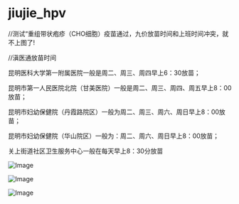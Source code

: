 # jiujie_hpv

//测试“重组带状疱疹（CHO细胞）疫苗通过，九价放苗时间和上班时间冲突，就不上图了!


//滇医通放苗时间

昆明医科大学第一附属医院一般是周二、周三、周四早上6：30放苗；

昆明市第一人民医院北院（甘美医院）一般是周二、周三、周四、周五早上8：00放苗；

昆明市妇幼保健院（丹霞路院区）一般为周二、周三、周六、周日早上8：00放苗；

昆明市妇幼保健院（华山院区）一般为：周二、周六、周日早上8：00放苗；

关上街道社区卫生服务中心一般在每天早上8：30分放苗



![Image]( https://github.com/lkboboy/jiujie_hpv/blob/master/out/artifacts/demo_jar/2.png)

![Image]( https://github.com/lkboboy/jiujie_hpv/blob/master/out/artifacts/demo_jar/1.png)

![Image]( https://github.com/lkboboy/jiujie_hpv/blob/master/out/artifacts/demo_jar/3.png)

